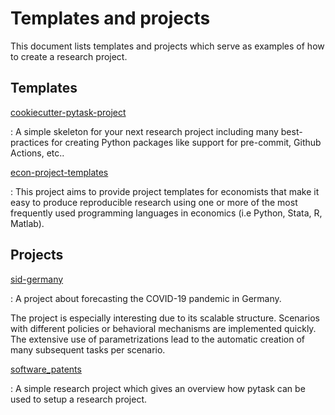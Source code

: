 # Templates and projects

This document lists templates and projects which serve as examples of how to create a
research project.

## Templates

[cookiecutter-pytask-project](https://github.com/pytask-dev/cookiecutter-pytask-project)

: A simple skeleton for your next research project including many best-practices for
creating Python packages like support for pre-commit, Github Actions, etc..

[econ-project-templates](https://github.com/OpenSourceEconomics/econ-project-templates)

: This project aims to provide project templates for economists that make it easy to
produce reproducible research using one or more of the most frequently used programming
languages in economics (i.e Python, Stata, R, Matlab).

## Projects

[sid-germany](https://github.com/covid-19-impact-lab/sid-germany)

: A project about forecasting the COVID-19 pandemic in Germany.

The project is especially interesting due to its scalable structure. Scenarios with
different policies or behavioral mechanisms are implemented quickly. The extensive use
of parametrizations lead to the automatic creation of many subsequent tasks per
scenario.

[software_patents](https://github.com/tobiasraabe/software_patents)

: A simple research project which gives an overview how pytask can be used to setup a
research project.
